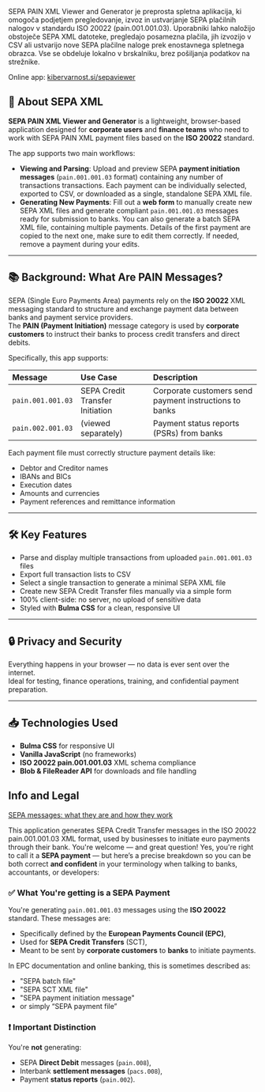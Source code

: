 SEPA PAIN XML Viewer and Generator je preprosta spletna aplikacija, ki omogoča podjetjem pregledovanje, izvoz in ustvarjanje SEPA plačilnih nalogov v standardu ISO 20022 (pain.001.001.03). Uporabniki lahko naložijo obstoječe SEPA XML datoteke, pregledajo posamezna plačila, jih izvozijo v CSV ali ustvarijo nove SEPA plačilne naloge prek enostavnega spletnega obrazca. Vse se obdeluje lokalno v brskalniku, brez pošiljanja podatkov na strežnike.

Online app: [kibervarnost.si/sepaviewer](https://kibervarnost.si/sepaviewer/)

## 📄 About SEPA XML

**SEPA PAIN XML Viewer and Generator** is a lightweight, browser-based application designed for **corporate users** and **finance teams** who need to work with SEPA PAIN XML payment files based on the **ISO 20022** standard.

The app supports two main workflows:
- **Viewing and Parsing**: Upload and preview SEPA **payment initiation messages** (`pain.001.001.03` format) containing any number of transactions transactions. Each payment can be individually selected, exported to CSV, or downloaded as a single, standalone SEPA XML file.
- **Generating New Payments**: Fill out a **web form** to manually create new SEPA XML files and generate compliant `pain.001.001.03` messages ready for submission to banks.  You can also generate a batch SEPA XML file, containing multiple payments. Details of the first payment are copied to the next one, make sure to edit them correctly. If needed, remove a payment during your edits.

---

## 📚 Background: What Are PAIN Messages?

SEPA (Single Euro Payments Area) payments rely on the **ISO 20022** XML messaging standard to structure and exchange payment data between banks and payment service providers.  
The **PAIN (Payment Initiation)** message category is used by **corporate customers** to instruct their banks to process credit transfers and direct debits.

Specifically, this app supports:

| Message | Use Case                                | Description |
|:--------|:----------------------------------------|:------------|
| `pain.001.001.03` | SEPA Credit Transfer Initiation | Corporate customers send payment instructions to banks |
| `pain.002.001.03` | (viewed separately) | Payment status reports (PSRs) from banks |

Each payment file must correctly structure payment details like:
- Debtor and Creditor names
- IBANs and BICs
- Execution dates
- Amounts and currencies
- Payment references and remittance information

---

## 🛠️ Key Features

- Parse and display multiple transactions from uploaded `pain.001.001.03` files
- Export full transaction lists to CSV
- Select a single transaction to generate a minimal SEPA XML file
- Create new SEPA Credit Transfer files manually via a simple form
- 100% client-side: no server, no upload of sensitive data
- Styled with **Bulma CSS** for a clean, responsive UI

---

## 🔒 Privacy and Security

Everything happens in your browser — no data is ever sent over the internet.  
Ideal for testing, finance operations, training, and confidential payment preparation.

---

## 📥 Technologies Used

- **Bulma CSS** for responsive UI
- **Vanilla JavaScript** (no frameworks)
- **ISO 20022 pain.001.001.03** XML schema compliance
- **Blob & FileReader API** for downloads and file handling

## Info and Legal

[SEPA messages: what they are and how they work](https://www.numeral.io/blog/sepa-messages)

This application generates SEPA Credit Transfer messages in the ISO 20022 pain.001.001.03 XML format, used by businesses to initiate euro payments through their bank.
You're welcome — and great question!
Yes, you're right to call it a **SEPA payment** — but here’s a precise breakdown so you can be both correct **and confident** in your terminology when talking to banks, accountants, or developers:

### ✅ What You're getting is a SEPA Payment

You're generating `pain.001.001.03` messages using the **ISO 20022** standard. These messages are:

* Specifically defined by the **European Payments Council (EPC)**,
* Used for **SEPA Credit Transfers** (SCT),
* Meant to be sent by **corporate customers** to **banks** to initiate payments.

In EPC documentation and online banking, this is sometimes described as:

* "SEPA batch file"
* "SEPA SCT XML file"
* "SEPA payment initiation message"
* or simply “SEPA payment file”

### ❗ Important Distinction

You're **not** generating:

* SEPA **Direct Debit** messages (`pain.008`),
* Interbank **settlement messages** (`pacs.008`),
* Payment **status reports** (`pain.002`).


